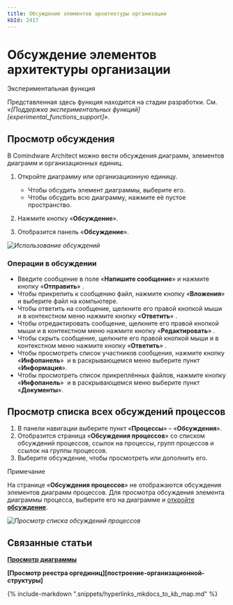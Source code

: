 ```yaml
---
title: Обсуждение элементов архитектуры организации
kbId: 2417
---
```


# Обсуждение элементов архитектуры организации

Экспериментальная функция

Представленная здесь функция находится на стадии разработки. См. *«[Поддержка экспериментальных функций][experimental_functions_support]»*.

## Просмотр обсуждения

В Comindware Architect можно вести обсуждения диаграмм, элементов диаграмм и организационных единиц.

1. Откройте диаграмму или организационную единицу.

    - Чтобы обсудить элемент диаграммы, выберите его.
    - Чтобы обсудить всю диаграмму, нажмите её пустое пространство.
2. Нажмите кнопку «**Обсуждение**».
3. Отобразится панель «**Обсуждение**».

_![Использование обсуждений](https://kb.comindware.ru/assets/using_conversations.gif)_

### Операции в обсуждении

- Введите сообщение в поле «**Напишите сообщение**» и нажмите кнопку «**Отправить**» *‌*.
- Чтобы прикрепить к сообщению файл, нажмите кнопку «**Вложения**» *‌* и выберите файл на компьютере.
- Чтобы ответить на сообщение, щелкните его правой кнопкой мыши и в контекстном меню нажмите кнопку «**Ответить**» *‌*.
- Чтобы отредактировать сообщение, щелкните его правой кнопкой мыши и в контекстном меню нажмите кнопку «**Редактировать**» *‌*.
- Чтобы скрыть сообщение, щелкните его правой кнопкой мыши и в контекстном меню нажмите кнопку «**Ответить**» *‌*.
- Чтобы просмотреть список участников сообщения, нажмите кнопку «**Инфопанель**» *‌* и в раскрывающемся меню выберите пункт «**Информация**».
- Чтобы просмотреть список прикреплённых файлов, нажмите кнопку «**Инфопанель**» *‌* и в раскрывающемся меню выберите пункт «**Документы**».

## Просмотр списка всех обсуждений процессов

1. В панели навигации выберите пункт «**Процессы**» – «**Обсуждения**».
2. Отобразится страница «**Обсуждения процессов**» со списком обсуждений процессов, ссылок на процессы, групп процессов и ссылок на группы процессов.
3. Выберите обсуждение, чтобы просмотреть или дополнить его.

Примечание

На странице «**Обсуждения процессов**» не отображаются обсуждения элементов диаграмм процессов. Для просмотра обсуждения элемента диаграммы процесса, выберите его на диаграмме и [откройте **обсуждение**](#mcetoc_1h810n2ub0).

_![Просмотр списка обсуждений процессов](https://kb.comindware.ru/assets/viewing_process_conversations_list.png)_

## Связанные статьи

**[Просмотр диаграммы](https://kb.comindware.ru/article.php?id=2428)**

**[Просмотр реестра оргединиц][построение-организационной-структуры]**

{% include-markdown ".snippets/hyperlinks_mkdocs_to_kb_map.md" %}
